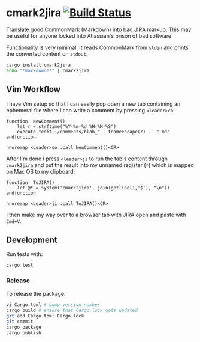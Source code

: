 # cmark2jira [![Build Status](https://github.com/brandur/cmark2jira/workflows/cmark2jira%20CI/badge.svg)](https://github.com/brandur/cmark2jira/actions)

Translate good CommonMark (Markdown) into bad JIRA markup.
This may be useful for anyone locked into Atlassian's
prison of bad software.

Functionality is very minimal. It reads CommonMark from
`stdin` and prints the converted content on `stdout`:

``` sh
cargo install cmark2jira
echo "*markdown!*" | cmark2jira
```

## Vim Workflow

I have Vim setup so that I can easily pop open a new tab
containing an ephemeral file where I can write a comment
by pressing `<leader>co`:

``` vim
function! NewComment()
    let r = strftime("%Y-%m-%d_%H-%M-%S")
    execute "edit ~/comments/blob_" . fnameescape(r) .  ".md"
endfunction

nnoremap <Leader>co :call NewComment()<CR>
```

After I'm done I press `<leader>ji` to run the tab's
content through `cmark2jira` and put the result into my
unnamed register (`*`) which is mapped on Mac OS to my
clipboard:

``` vim
function! ToJIRA()
    let @* = system('cmark2jira', join(getline(1,'$'), "\n"))
endfunction

nnoremap <Leader>ji :call ToJIRA()<CR>
```

I then make my way over to a browser tab with JIRA open and
paste with `Cmd+V`.

## Development

Run tests with:

``` sh
cargo test
```

### Release

To release the package:

``` sh
vi Cargo.toml # bump version number
cargo build # ensure that Cargo.lock gets updated
git add Cargo.toml Cargo.lock
git commit
cargo package
cargo publish
```
